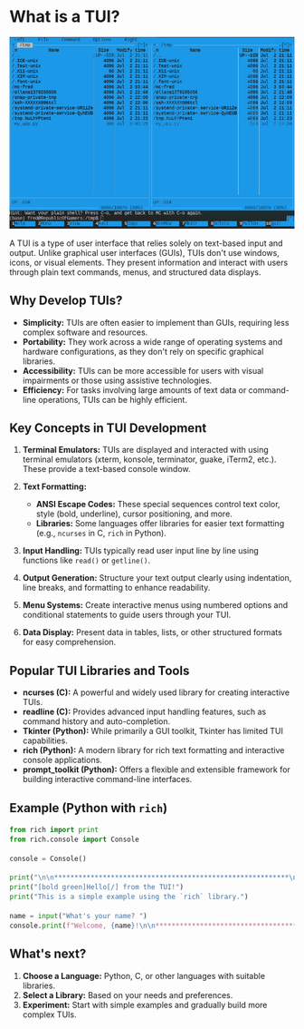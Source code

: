 # What is a TUI?

![mc tool TUI](mc-tui.JPG)

A TUI is a type of user interface that relies solely on text-based input and output. Unlike
graphical user interfaces (GUIs), TUIs don't use windows, icons, or visual elements. They
present information and interact with users through plain text commands, menus, and structured
data displays.

## Why Develop TUIs?

* **Simplicity:** TUIs are often easier to implement than GUIs, requiring less complex software
and resources.
* **Portability:** They work across a wide range of operating systems and hardware
configurations, as they don't rely on specific graphical libraries.
* **Accessibility:** TUIs can be more accessible for users with visual impairments or those
using assistive technologies.
* **Efficiency:** For tasks involving large amounts of text data or command-line operations,
TUIs can be highly efficient.

## Key Concepts in TUI Development

1. **Terminal Emulators:**  TUIs are displayed and interacted with using terminal emulators
(xterm, konsole, terminator, guake, iTerm2, etc.). These provide a text-based console window.

1. **Text Formatting:**
   * **ANSI Escape Codes:** These special sequences control text color, style (bold, underline),
cursor positioning, and more.
   * **Libraries:** Some languages offer libraries for easier text formatting (e.g., `ncurses`
in C, `rich` in Python).

1. **Input Handling:** TUIs typically read user input line by line using functions like `read()`
or `getline()`.

1. **Output Generation:**  Structure your text output clearly using indentation, line breaks,
and formatting to enhance readability.

1. **Menu Systems:**  Create interactive menus using numbered options and conditional statements
to guide users through your TUI.

1. **Data Display:**  Present data in tables, lists, or other structured formats for easy
comprehension.

## Popular TUI Libraries and Tools

* **ncurses (C):** A powerful and widely used library for creating interactive TUIs.
* **readline (C):** Provides advanced input handling features, such as command history and
auto-completion.
* **Tkinter (Python):**  While primarily a GUI toolkit, Tkinter has limited TUI capabilities.
* **rich (Python):** A modern library for rich text formatting and interactive console
applications.
* **prompt_toolkit (Python):**  Offers a flexible and extensible framework for building
interactive command-line interfaces.

## Example (Python with `rich`)

```python
from rich import print
from rich.console import Console

console = Console()

print("\n\n**********************************************************\n")
print("[bold green]Hello[/] from the TUI!")
print("This is a simple example using the `rich` library.")

name = input("What's your name? ")
console.print(f"Welcome, {name}!\n\n************************************************************\n")
```

## What's next?

1. **Choose a Language:** Python, C, or other languages with suitable libraries.
2. **Select a Library:** Based on your needs and preferences.
3. **Experiment:** Start with simple examples and gradually build more complex TUIs.
